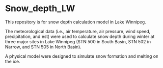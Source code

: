 # Snow_depth_LW
This repository is for snow depth calculation model in Lake Winnipeg.

The meteorological data (i.e., air temperature, air pressure, wind speed, precipitation, and est) were used to calculate snow depth during winter at three major sites in Lake Winnipeg (STN 500 in South Basin, STN 502 in Narrow, and STN 505 in North Basin).

A physical model were designed to simulate snow formation and melting on the ice.

